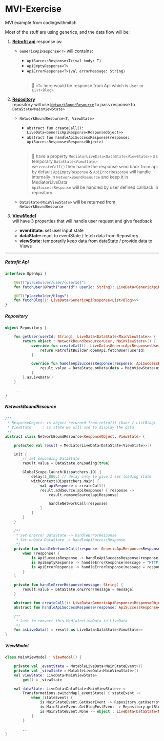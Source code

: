 # MVI-Exercise
MVI example from codingwithmitch

Most of the stuff are using generics, and the data flow will be:
1. [**Retrofit api**](retrofit-api) response as:
   - `GenericApiResponse<T>` will contains:
     - `ApiSuccessResponse<T>(val body: T)`
     - `ApiEmptyResponse<T>`
     - `ApiErrorResponse<T>(val errorMessage: String)`
     <br>
     
     > 🐣 `<T>` here would be response from Api which is `User` or `List<Blog>`
     
2. [**Repository**](#repository) <br>
repository will use [`NetworkBoundResource`](#NetworkBoundResource) to pass response to `DataState<MainViewState>`
   - `NetworkBoundResource<T, ViewState>` <br> 
     - `abstract fun createCall(): LiveData<GenericApiResponse<ResponseObject>>` <br>
     - `abstract fun handleApiSuccessResponse(response: ApiSuccessResponse<ResponseObject>)`
     <br>
     
     > 🐹 have a property `MediatorLiveData<DataState<ViewState>>` as temporary `DataState<ViewState>` <br>
     we `createCall()` then handle the response send back from api <br>
     by default `ApiEmptyResponse` & `ApiErrorResponse` will handle internally in `NetworkBoundResource` and keep it in MediatorLiveData <br>
     `ApiSuccessResponse` will be handled by user defined callback in repository
     
   - `DataState<MainViewState>` will be returned from `NetworkBoundResource`
   
3. [**ViewModel**](#ViewModel) <br>
will have 3 properties that will handle user request and give feedback
   - **eventState:** set user input state
   - **dataState:** react to eventState / fetch data from Repository
   - **viewState:** temporarily keep data from dataState / provide data to Views
   
---

##### Retrofit Api
```kotlin
interface OpenApi {

    @GET("placeholder/user/{userId}")
    fun fetchUser(@Path("userId") userId: String): LiveData<GenericApiResponse<User>>

    @GET("placeholder/blogs")
    fun fetchBlog(): LiveData<GenericApiResponse<List<Blog>>>
}
```

##### Repository
```kotlin
object Repository {

    fun getUser(userId: String): LiveData<DataState<MainViewState>> {
        return object : NetworkBoundResource<User, MainViewState>() {
            override fun createCall(): LiveData<GenericApiResponse<User>> {
                return RetrofitBuilder.openApi.fetchUser(userId)
            }

            override fun handleApiSuccessResponse(response: ApiSuccessResponse<User>) {
                result.value = DataState.onData(data = MainViewState(user = response.body))
            }
        }.asLiveData()
    }
    
    ...
}
```

##### NetworkBoundResource
```kotlin
/**
 * ResponseObject: is object returned from retrofit (User / ListBlog)
 * ViewState     : is state we will use to display the data
 */
abstract class NetworkBoundResource<ResponseObject, ViewState> {

    protected val result = MediatorLiveData<DataState<ViewState>>()

    init {
        // set onLoading DataState
        result.value = DataState.onLoading(true)

        GlobalScope.launch(Dispatchers.IO) {
            delay(1_000L) // delay only to give 1 sec loading state 
            withContext(Dispatchers.Main) {
                val apiResponse = createCall()
                result.addSource(apiResponse) { response ->
                    result.removeSource(apiResponse)

                    handleNetworkCall(response)
                }
            }
        }
    }

    /**
     * Set onError DataState -> handleErrorResponse
     * Set onData DataState -> handleApiSuccessResponse
     */
    private fun handleNetworkCall(response: GenericApiResponse<ResponseObject>) {
        when (response) {
            is ApiSuccessResponse -> handleApiSuccessResponse(response)
            is ApiEmptyResponse -> handleErrorResponse(message = "HTTP 204. Empty Response")
            is ApiErrorResponse -> handleErrorResponse(message = response.errorMessage)
        }
    }

    private fun handleErrorResponse(message: String) {
        result.value = DataState.onError(message = message)
    }

    abstract fun createCall(): LiveData<GenericApiResponse<ResponseObject>>
    abstract fun handleApiSuccessResponse(response: ApiSuccessResponse<ResponseObject>)

    /**
     * Just to convert this MediatorLiveData to LiveData
     */
    fun asLiveData() = result as LiveData<DataState<ViewState>>
}
```

##### ViewModel
```kotlin
class MainViewModel : ViewModel() {

    private val _eventState = MutableLiveData<MainStateEvent>()
    private val _viewState = MutableLiveData<MainViewState>()
    val viewState: LiveData<MainViewState>
        get() = _viewState

    val dataState: LiveData<DataState<MainViewState>> =
        Transformations.switchMap(_eventState) { stateEvent ->
            when (stateEvent) {
                is MainStateEvent.GetUserEvent -> Repository.getUser(stateEvent.userId)
                is MainStateEvent.GetBlogPostEvent -> Repository.getBlogList()
                is MainStateEvent.None -> object : LiveData<DataState<MainViewState>>() {}
            }
        }
        
        ...
}
```




